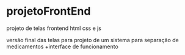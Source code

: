 # projetoFrontEnd
projeto de telas frontend html css e js

versão final das telas para projeto de um sistema para separação de medicamentos
+interface de funcionamento
